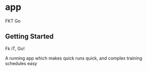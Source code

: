 # app

FKT Go

## Getting Started

Fk iT, Go!

A running app which makes quick runs quick, and complex training schedules easy